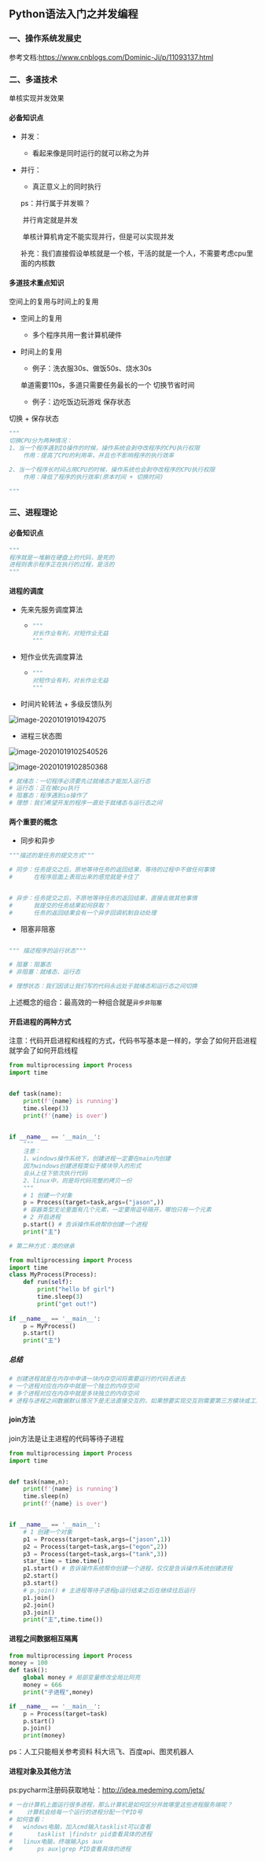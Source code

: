 ## Python语法入门之并发编程

### 一、操作系统发展史

参考文档:https://www.cnblogs.com/Dominic-Ji/p/11093137.html

### 二、多道技术

单核实现并发效果

#### 必备知识点

* 并发：

  * 看起来像是同时运行的就可以称之为并
  
* 并行：
  * 真正意义上的同时执行

  ps：并行属于并发嘛？

  ​		并行肯定就是并发

  ​		单核计算机肯定不能实现并行，但是可以实现并发

  ​		补充：我们直接假设单核就是一个核，干活的就是一个人，不需要考虑cpu里面的内核数

#### 多道技术重点知识

空间上的复用与时间上的复用

* 空间上的复用

  * 多个程序共用一套计算机硬件

* 时间上的复用

  * 例子：洗衣服30s、做饭50s、烧水30s

  单道需要110s，多道只需要任务最长的一个                      切换节省时间

  * 例子：边吃饭边玩游戏													保存状态

切换 + 保存状态

```python
"""
切换CPU分为两种情况：
1、当一个程序遇到IO操作的时候，操作系统会剥夺改程序的CPU执行权限
	作用：提高了CPU的利用率，并且也不影响程序的执行效率

2、当一个程序长时间占用CPU的时候，操作系统也会剥夺改程序的CPU执行权限
	作用：降低了程序的执行效率(原本时间 + 切换时间)

"""
```



### 三、进程理论

#### 必备知识点

```python 
"""
程序就是一堆躺在硬盘上的代码，是死的
进程则表示程序正在执行的过程，是活的
"""
```



#### 进程的调度

* 先来先服务调度算法

  * ```python
    """
    对长作业有利，对短作业无益
    """
    ```

* 短作业优先调度算法

  * ```python
    """
    对短作业有利，对长作业无益
    """
    ```

* 时间片轮转法 + 多级反馈队列

![image-20201019101942075](C:\Users\mingyu.ding\AppData\Roaming\Typora\typora-user-images\image-20201019101942075.png)



* 进程三状态图

![image-20201019102540526](C:\Users\mingyu.ding\AppData\Roaming\Typora\typora-user-images\image-20201019102540526.png)



![image-20201019102850368](C:\Users\mingyu.ding\AppData\Roaming\Typora\typora-user-images\image-20201019102850368.png)

```python
# 就绪态：一切程序必须要先过就绪态才能加入运行态
# 运行态：正在被cpu执行
# 阻塞态：程序遇到io操作了
# 理想：我们希望开发的程序一直处于就绪态与运行态之间
```

#### 两个重要的概念
* 同步和异步
```python
"""描述的是任务的提交方式"""

# 同步：任务提交之后，原地等待任务的返回结果，等待的过程中不做任何事情
#      在程序层面上表现出来的感觉就是卡住了


# 异步：任务提交之后，不原地等待任务的返回结果，直接去做其他事情
#      我提交的任务结果如何获取？
#      任务的返回结果会有一个异步回调机制自动处理

```

* 阻塞非阻塞
```python

""" 描述程序的运行状态"""

# 阻塞：阻塞态
# 非阻塞：就绪态、运行态

# 理想状态：我们因该让我们写的代码永远处于就绪态和运行态之间切换
```

上述概念的组合：最高效的一种组合就是`异步非阻塞`

#### 开启进程的两种方式
注意：代码开启进程和线程的方式，代码书写基本是一样的，学会了如何开启进程就学会了如何开启线程

```python
from multiprocessing import Process
import time


def task(name):
    print(f'{name} is running')
    time.sleep(3)
    print(f'{name} is over')


if __name__ == '__main__':
    """
    注意：
    1、windows操作系统下，创建进程一定要在main内创建
    因为windows创建进程类似于模块导入的形式
    会从上往下依次执行代码
    2、linux中，则是将代码完整的拷贝一份
    """
    # 1 创建一个对象
    p = Process(target=task,args=("jason",))
    # 容器类型无论里面有几个元素，一定要用逗号隔开，哪怕只有一个元素
    # 2 开启进程
    p.start() # 告诉操作系统帮你创建一个进程
    print("主")

# 第二种方式：类的继承

from multiprocessing import Process
import time
class MyProcess(Process):
    def run(self):
        print("hello bf girl")
        time.sleep(3)
        print("get out!")
        
if __name__ == '__main__':
    p = MyProcess()
    p.start()
    print("主")
```

##### 总结
```python
# 创建进程就是在内存中申请一块内存空间将需要运行的代码丢进去
# 一个进程对应在内存中就是一个独立的内存空间
# 多个进程对应在内存中就是多块独立的内存空间
# 进程与进程之间数据默认情况下是无法直接交互的，如果想要实现交互则需要第三方模块或工具
```
#### join方法
join方法是让主进程的代码等待子进程
```python
from multiprocessing import Process
import time


def task(name,n):
    print(f'{name} is running')
    time.sleep(n)
    print(f'{name} is over')


if __name__ == '__main__':
    # 1 创建一个对象
    p1 = Process(target=task,args=("jason",1))
    p2 = Process(target=task,args=("egon",2))
    p3 = Process(target=task,args=("tank",3))
    star_time = time.time()
    p1.start() # 告诉操作系统帮你创建一个进程，仅仅是告诉操作系统创建进程
    p2.start()
    p3.start()
    # p.join() # 主进程等待子进程p运行结束之后在继续往后运行
    p1.join()
    p2.join()
    p3.join()
    print("主",time.time())
```
#### 进程之间数据相互隔离
```python
from multiprocessing import Process
money = 100
def task():
    global money # 局部变量修改全局比阿亮
    money = 666
    print("子进程",money)

if __name__ == '__main__':
    p = Process(target=task)
    p.start()
    p.join()
    print(money)
```

ps：人工只能相关参考资料
科大讯飞、百度api、图灵机器人


#### 进程对象及其他方法
ps:pycharm注册码获取地址：http://idea.medeming.com/jets/

```python
# 一台计算机上面运行很多进程，那么计算机是如何区分并故哪里这些进程服务端呢？
#    计算机会给每一个运行的进程分配一个PID号
# 如何查看：
#   windows电脑，加入cmd输入tasklist可以查看
#       tasklist |findstr pid查看具体的进程
#   linux电脑，终端输入ps aux
#       ps aux|grep PID查看具体的进程
```












